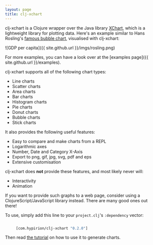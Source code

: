```yaml
---
layout: page
title: clj-xchart
---
```


clj-xchart is a Clojure wrapper over the Java library
[XChart](http://knowm.org/open-source/xchart/), which is a lightweight library
for plotting data. Here's an example similar to Hans Rosling's
[famous bubble chart](https://www.youtube.com/watch?v=jbkSRLYSojo), visualised
with clj-xchart:

![GDP per capita]({{ site.github.url }}/imgs/rosling.png)

For more examples, you can have a look over at the [examples page]({{ site.github.url }}/examples).

clj-xchart supports all of the following chart types:

- Line charts
- Scatter charts
- Area charts
- Bar charts
- Histogram charts
- Pie charts
- Donut charts
- Bubble charts
- Stick charts

It also provides the following useful features:

- Easy to compare and make charts from a REPL
- Logarithmic axes
- Number, Date and Category X-Axis
- Export to png, gif, jpg, svg, pdf and eps
- Extensive customisation

clj-xchart does **not** provide these features, and most likely never will:

- Interactivity
- Animation

If you want to provide such graphs to a web page, consider using a
ClojureScript/JavaScript library instead. There are many good ones out there!

To use, simply add this line to your `project.clj`'s `:dependency` vector:

```clj

     [com.hypirion/clj-xchart "0.2.0"]

```

Then read
[the tutorial](https://github.com/hyPiRion/clj-xchart/blob/master/docs/tutorial.md)
on how to use it to generate charts.

